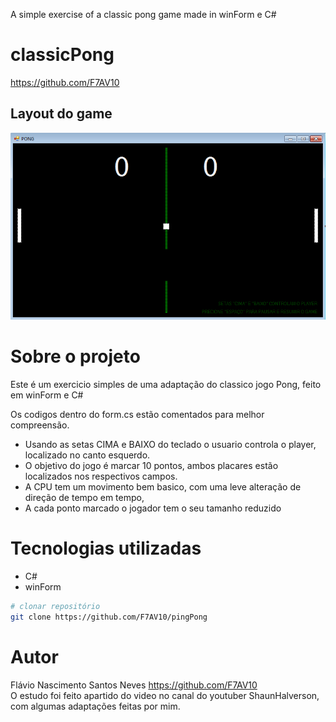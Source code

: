 
 A simple exercise of a classic pong game made in winForm e C#

# classicPong
https://github.com/F7AV10
## Layout do game
<img src="https://github.com/F7AV10/pingPong/blob/main/pingPongScreen.png" />

# Sobre o projeto
<div>
 Este é um exercicio simples de uma adaptação do classico jogo Pong, feito em winForm e C#<br/>
 
 Os codigos dentro do form.cs estão comentados para melhor compreensão.

 - Usando as setas CIMA e BAIXO do teclado o usuario controla o player, localizado no canto esquerdo.<br/>
 - O objetivo do jogo é marcar 10 pontos, ambos placares estão localizados nos respectivos campos.<br/>
 - A CPU tem um movimento bem basico, com uma leve alteração de direção de tempo em tempo,<br/>
 - A cada ponto marcado o jogador tem o seu tamanho reduzido<br/>
</div>

# Tecnologias utilizadas

- C#
- winForm

```bash
# clonar repositório
git clone https://github.com/F7AV10/pingPong

```

# Autor
Flávio Nascimento Santos Neves
https://github.com/F7AV10<br/>
O estudo foi feito apartido do video no canal do youtuber ShaunHalverson, com algumas adaptações feitas por mim.

